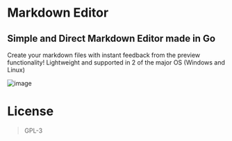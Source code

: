 # Markdown Editor
## Simple and Direct Markdown Editor made in Go

Create your markdown files with instant feedback from the preview functionality!
Lightweight and supported in 2 of the major OS (Windows and Linux)

![image](https://github.com/user-attachments/assets/6cb091e3-bd3a-4a0a-ab23-186ae325d9c2)


# License
> GPL-3
